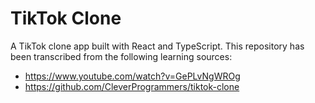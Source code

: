 # TikTok Clone

A TikTok clone app built with React and TypeScript.
This repository has been transcribed from the following learning sources:

* https://www.youtube.com/watch?v=GePLvNgWROg
* https://github.com/CleverProgrammers/tiktok-clone